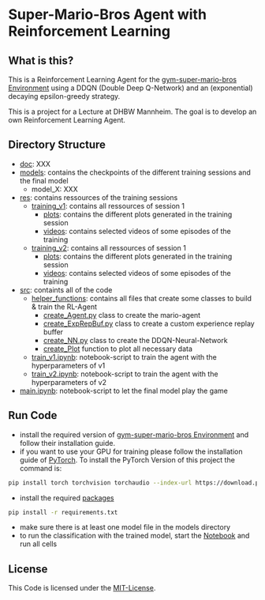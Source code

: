 # Super-Mario-Bros Agent with Reinforcement Learning


## What is this?
This is a Reinforcement Learning Agent for the [gym-super-mario-bros Environment](https://github.com/Kautenja/gym-super-mario-bros/) using a DDQN (Double Deep Q-Network) and an (exponential) decaying epsilon-greedy strategy.

This is a project for a Lecture at DHBW Mannheim. The goal is to develop an own Reinforcement Learning Agent.

## Directory Structure
- [doc](doc): XXX
- [models](models): contains the checkpoints of the different training sessions and the final model
  - model_X: XXX
- [res](res): contains ressources of the training sessions
  - [training_v1](res/training_v1): contains all ressources of session 1
    - [plots](res/training_v1/plots): contains the different plots generated in the training session
    - [videos](res/training_v1/videos): contains selected videos of some episodes of the training
  - [training_v2](res/training_v2): contains all ressources of session 1
    - [plots](res/training_v2/plots): contains the different plots generated in the training session
    - [videos](res/training_v2/videos): contains selected videos of some episodes of the training
- [src](src): containts all of the code
  - [helper_functions](src/helper_functions): contains all files that create some classes to build & train the RL-Agent
    - [create_Agent.py](src/helper_functions/create_Agent.py) class to create the mario-agent
    - [create_ExpRepBuf.py](src/helper_functions/create_ExpRepBuf.py) class to create a custom experience replay buffer
    - [create_NN.py](src/helper_functions/create_NN.py) class to create the DDQN-Neural-Network
    - [create_Plot](src/helper_functions/create_Plot.py) function to plot all necessary data
  - [train_v1.ipynb](src/train_v1.ipynb): notebook-script to train the agent with the hyperparameters of v1
  - [train_v2.ipynb](src/train_v2.ipynb): notebook-script to train the agent with the hyperparameters of v2
- [main.ipynb](main.ipynb): notebook-script to let the final model play the game

## Run Code
- install the required version of [gym-super-mario-bros Environment](https://github.com/Kautenja/gym-super-mario-bros/) and follow their installation guide.
- if you want to use your GPU for training please follow the installation guide of [PyTorch](https://pytorch.org/get-started/locally/). To install the PyTorch Version of this project the command is:
```bash
pip install torch torchvision torchaudio --index-url https://download.pytorch.org/whl/cu121
```
- install the required [packages](requirements.txt)
```bash
pip install -r requirements.txt
```
- make sure there is at least one model file in the models directory
- to run the classification with the trained model, start the [Notebook](main.ipynb) and run all cells

## License

This Code is licensed under the [MIT-License](LICENSE).